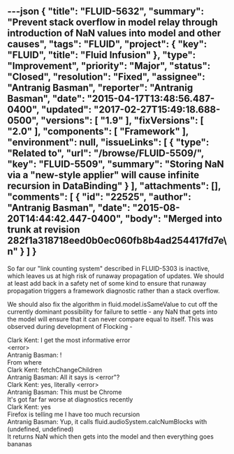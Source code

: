 ---json
{
  "title": "FLUID-5632",
  "summary": "Prevent stack overflow in model relay through introduction of NaN values into model and other causes",
  "tags": "FLUID",
  "project": {
    "key": "FLUID",
    "title": "Fluid Infusion"
  },
  "type": "Improvement",
  "priority": "Major",
  "status": "Closed",
  "resolution": "Fixed",
  "assignee": "Antranig Basman",
  "reporter": "Antranig Basman",
  "date": "2015-04-17T13:48:56.487-0400",
  "updated": "2017-02-27T15:49:18.688-0500",
  "versions": [
    "1.9"
  ],
  "fixVersions": [
    "2.0"
  ],
  "components": [
    "Framework"
  ],
  "environment": null,
  "issueLinks": [
    {
      "type": "Related to",
      "url": "/browse/FLUID-5509/",
      "key": "FLUID-5509",
      "summary": "Storing NaN via a \"new-style applier\" will cause infinite recursion in DataBinding"
    }
  ],
  "attachments": [],
  "comments": [
    {
      "id": "22525",
      "author": "Antranig Basman",
      "date": "2015-08-20T14:44:42.447-0400",
      "body": "Merged into trunk at revision 282f1a318718eed0b0ec060fb8b4ad254417fd7e\n"
    }
  ]
}
---
So far our "link counting system" described in FLUID-5303 is inactive, which leaves us at high risk of runaway propagation of updates. We should at least add back in a safety net of some kind to ensure that runaway propagation triggers a framework diagnostic rather than a stack overflow.

We should also fix the algorithm in fluid.model.isSameValue to cut off the currently dominant possibility for failure to settle - any NaN that gets into the model will ensure that it can never compare equal to itself. This was observed during development of Flocking -&#x20;

Clark Kent: I get the most informative error\
\<error>\
Antranig Basman: !\
From where\
Clark Kent: fetchChangeChildren\
Antranig Basman: All it says is \<error"?\
Clark Kent: yes, literally \<error>\
Antranig Basman: This must be Chrome\
It's got far far worse at diagnostics recently\
Clark Kent: yes\
Firefox is telling me I have too much recursion\
Antranig Basman: Yup, it calls fluid.audioSystem.calcNumBlocks with (undefined, undefined)\
It returns NaN which then gets into the model and then everything goes bananas

        